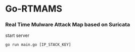 # Go-RTMAMS
### Real Time Mulware Attack Map based on Suricata

start server
```
go run main.go [IP_STACK_KEY]
```